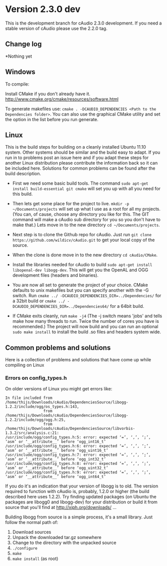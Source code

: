 # Version 2.3.0 dev

This is the development branch for cAudio 2.3.0 development.
If you need a stable version of cAudio please use the 2.2.0 tag.

## Change log
*Nothing yet

## Windows

To compile:

Install CMake if you don't already have it. http://www.cmake.org/cmake/resources/software.html

To generate makefiles use: `cmake . -DCAUDIO_DEPENDENCIES <Path to the Dependencies folder>`. You can also use the graphical CMake utility and set the option in the list before you run generate.

## Linux

This is the build steps for building on a cleanly installed Ubuntu 11.10 system. Other systems should be similar and the build easy to adapt. If you run in to problems post an issue here and if you adapt these steps for another Linux distribution please contribute the information back so it can be included here. Solutions for common problems can be found after the build description.

* First we need some basic build tools. The command `sudo apt-get install build-essential git cmake` will set you up with all you need for this build.

* Then lets get some place for the project to live. `mkdir -p ~/Documents/projects` will set up what I use as a root for all my projects. (You can, of cause, choose any directory you like for this. The GIT command will make a cAudio sub directory for you so you don't have to make that.)
Lets move in to the new directory `cd ~/Documents/projects`.

* Next step is to clone the Github repo for cAudio. Just run `git clone https://github.com/wildicv/cAudio.git` to get your local copy of the source.

* When the clone is done move in to the new directory `cd cAudio/CMake`.

* Install the libraries needed for cAudio to build `sudo apt-get install libopenal-dev libogg-dev`. This will get you the OpenAL and OGG development files (headers and binaries).

* You are now all set to generate the project of your choice. CMake defaults to unix makefiles but you can specify another with the -G switch. Run `cmake ../ -DCAUDIO_DEPENDENCIES_DIR=../Dependencies/` for a 32bit build or `cmake ../ -DCAUDIO_DEPENDENCIES_DIR=../Dependencies64/` for a 64bit build.

* If CMake exits cleanly, run `make -j4` (The -j switch means 'jobs' and tells make how many threads to run. Twice the number of cores you have is recommended.)
The project will now build and you can run an optional `sudo make install` to install the build .so files and headers system wide.

## Common problems and solutions

Here is a collection of problems and solutions that have come up while compiling on Linux

### Errors on config_types.h

On older versions of Linux you might get errors like:


```
In file included from /home/thijs/Downloads/cAudio/DependenciesSource/libogg-1.2.2/include/ogg/os_types.h:143,
                 from /home/thijs/Downloads/cAudio/DependenciesSource/libogg-1.2.2/include/ogg/ogg.h:25,
                 from /home/thijs/Downloads/cAudio/DependenciesSource/libvorbis-1.3.2/src/analysis.c:21:
/usr/include/ogg/config_types.h:5: error: expected ‘=’, ‘,’, ‘;’, ‘asm’ or ‘__attribute__’ before ‘ogg_int16_t’
/usr/include/ogg/config_types.h:6: error: expected ‘=’, ‘,’, ‘;’, ‘asm’ or ‘__attribute__’ before ‘ogg_uint16_t’
/usr/include/ogg/config_types.h:7: error: expected ‘=’, ‘,’, ‘;’, ‘asm’ or ‘__attribute__’ before ‘ogg_int32_t’
/usr/include/ogg/config_types.h:8: error: expected ‘=’, ‘,’, ‘;’, ‘asm’ or ‘__attribute__’ before ‘ogg_uint32_t’
/usr/include/ogg/config_types.h:9: error: expected ‘=’, ‘,’, ‘;’, ‘asm’ or ‘__attribute__’ before ‘ogg_int64_t’
```

If you do it's an indication that your version of libogg is to old. The version required to function with cAudio is, probably, 1.2.0 or higher (the build described here uses 1.2.2). Try finding updated packages (on Ubuntu the packages are libogg0 and libogg-dev) for your distribution or build it from source that you'll find at http://xiph.org/downloads/ ...

Building libogg from source is a simple process, it's a small library. Just follow the normal path of:

1. Download sources
2. Unpack the downloaded tar.gz somewhere
3. Change to the directory with the unpacked source
4. `./configure`
5. `make`
6. `make install` (as root)
